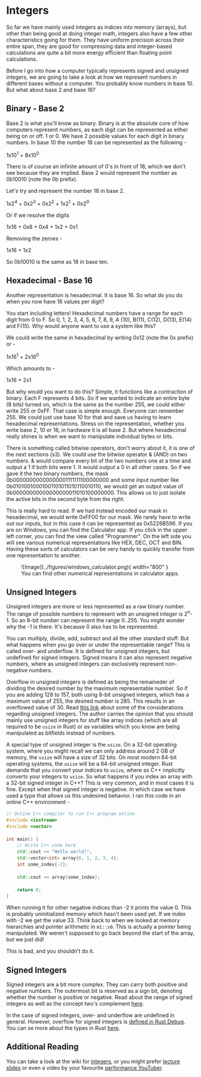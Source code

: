 # Integers
So far we have mainly used integers as indices into memory (arrays), but other than being good at
doing integer math, integers also have a few other characteristics going for them. They have
uniform precision across their entire span, they are good for compressing data and integer-based
calculations are quite a bit more energy efficient than floating point calculations.

Before I go into how a computer typically represents signed and unsigned integers,
we are going to take a look at how we represent numbers in different bases without a computer.
You probably know numbers in base 10. But what about base 2 and base 16?

## Binary - Base 2
Base 2 is what you'll know as binary. Binary is at the absolute core of how computers represent
numbers, as each digit can be represented as either being on or off. 1 or 0.
We have 2 possible values for each digit in binary numbers.
In base 10 the number 18 can be represented as the following -

1x10<sup>1</sup> + 8x10<sup>0</sup>

There is of course an infinite amount of 0's in front of 18, which we don't see because they
are implied. Base 2 would represent the number as 0b10010 (note the 0b prefix).

Let's try and represent the number 18 in base 2.

1x2<sup>4</sup> + 0x2<sup>3</sup> + 0x2<sup>2</sup> + 1x2<sup>1</sup> + 0x2<sup>0</sup>

Or if we resolve the digits

1x16 + 0x8 + 0x4 + 1x2 + 0x1

Removing the zeroes -

1x16 + 1x2  

So 0b10010 is the same as 18 in base ten.

## Hexadecimal - Base 16
Another representation is hexadecimal. It is base 16. So what do you do when you now have
16 values per digit?

You start including letters! Hexadecimal numbers have a range for each digit from 0 to F.
So 0, 1, 2, 3, 4, 5, 6, 7, 8, 9, A (10), B(11), C(12), D(13), E(14) and F(15). Why would
anyone want to use a system like this?

We could write the same in hexadecimal by writing 0x12 (note the 0x prefix) or -

1x16<sup>1</sup> + 2x16<sup>0</sup>

Which amounts to -

1x16 + 2x1

But why would you want to do this? Simple, it functions like a contraction of binary.
Each F represents 4 bits. So if we wanted to indicate an entire byte (8 bits) turned on,
which is the same as the number 255, we could either write 255 or 0xFF. That case is
simple enough. Everyone can remember 255. We could just use base 10 for that and save
us having to learn hexadecimal representations. Stress on the representation,
whether you write base 2, 10 or 16, in hardware it is all base 2. But where
hexadecimal really shines is when we want to manipulate individual bytes or bits.

There is something called bitwise operators, don't worry about it, it is one of
the next sections (s3). We could use the bitwise operator & (AND) on two numbers.
& would compare every bit of the two numbers one at a time and output a 1 if
both bits were 1. It would output a 0 in all other cases. So if we gave it
the two binary numbers, the mask 0b00000000000000001111111100000000 and some input number
like 0b01010010001001101011010110010110, we would get an output value of
0b00000000000000000011010100000000. This allows us to just isolate the active bits
in the second byte from the right.

This is really hard to read. If we had instead encoded our mask in hexadecimal,
we would write 0xFF00 for our mask. We rarely have to write out our inputs, but
in this case it can be represented as 0x5226B596. If you are on Windows, you can
find the Calculator app. If you click in the upper left corner, you can find the view
called "Programmer". On the left side you will see various numerical representations
like HEX, DEC, OCT and BIN. Having these sorts of calculators can be very handy
to quickly transfer from one representation to another.

<figure markdown>
![Image](../figures/windows_calculator.png){ width="800" }
<figcaption>
You can find other numerical representations in calculator apps.
</figcaption>
</figure>

## Unsigned Integers
Unsigned integers are more or less represented as a raw binary number.
The range of possible numbers to represent with an unsigned integer is
2<sup>n</sup>-1. So an 8-bit number can represent the range 0..255. You
might wonder why the -1 is there. It's because 0 also has to be represented.

You can multiply, divide, add, subtract and all the other standard stuff.
But what happens when you go over or under the representable range?
This is called over- and underflow. It is defined for unsigned integers,
but undefined for signed integers. Signed means it can also represent
negative numbers, where as unsigned integers can exclusively represent
non-negative numbers.

Overflow in unsigned integers is defined as being the remaineder of dividing
the desired number by the maximum representable number. So if you are adding
128 to 157, both using 8-bit unsigned integers, which has a maximum value of
255, the desired number is 285. This results in an overflowed value of 30.
Read [this link](https://www.learncpp.com/cpp-tutorial/unsigned-integers-and-why-to-avoid-them/)
about some of the considerations regarding unsigned integers. The author
carries the opinion that you should mainly use unsigned integers for
stuff like array indices (which are all required to be ```usize``` in Rust)
or as variables which you know are being manipulated as bitfields instead of
numbers.

A special type of unsigned integer is the ```usize```. On a 32-bit operating system,
where you might recall we can only address around 2 GB of memory, the ```usize``` will
have a size of 32 bits. On most modern 64-bit operating systems, the ```usize``` will be
a 64-bit unsigned integer. Rust demands that you convert your indices to ```usize```,
where as C++ implicitly converts your integers to ```usize```. So what happens
if you index an array with a 32-bit signed integer in C++? This is very common,
and in most cases it is fine. Except when that signed integer is negative. In
which case we have used a type that allows us this undesired behavior. I ran this
code in an online C++ environment -

```c++
// Online C++ compiler to run C++ program online
#include <iostream>
#include <vector>

int main() {
    // Write C++ code here
    std::cout << "Hello world!";
    std::vector<int> array{0, 1, 2, 3, 4};
    int some_index{-2};

    std::cout << array[some_index];

    return 0;
}
```

When running it for other negative indices than -2 it prints the value 0. This is probably
uninitialized memory which hasn't been used yet. If we index with -2 we get the value
33. Think back to when we looked at memory hierarchies and pointer arithmetic in ```m1::s0```.
This is actually a pointer being manipulated. We weren't supposed to go back beyond the start
of the array, but we just did!

This is bad, and you shouldn't do it.

## Signed Integers
Signed integers are a bit more complex. They can carry both positive and negative numbers.
The outermost bit is reserved as a sign bit, denoting whether the number is positive or
negative. Read about the range of signed integers as well as the concept two's complement
[here][0].

In the case of signed integers, over- and underflow are undefined in general. However,
overflow for signed integers is [defined in Rust Debug][1]. You can se more about the types in Rust [here][2].

## Additional Reading
You can take a look at the wiki for [integers][3], or you might prefer [lecture slides][4]
or even a video by your favourite [performance YouTuber][5].

[0]: https://en.wikipedia.org/wiki/Two%27s_complement
[1]: https://doc.rust-lang.org/book/ch03-02-data-types.html#integer-overflow
[2]: https://doc.rust-lang.org/reference/types/numeric.html
[3]: https://en.wikipedia.org/wiki/Integer_(computer_science)
[4]: https://www.cs.utexas.edu/users/witchel/429H/lectures/02-bits-ints.pdf
[5]: https://www.youtube.com/watch?v=fYMeYrIWnOc
